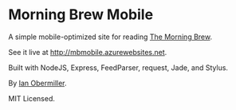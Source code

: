 # Morning Brew Mobile

A simple mobile-optimized site for reading [The Morning Brew](http://morningbrew.co.uk).

See it live at http://mbmobile.azurewebsites.net.

Built with NodeJS, Express, FeedParser, request, Jade, and Stylus.

By [Ian Obermiller](http://ianobermiller.com).

MIT Licensed.